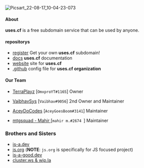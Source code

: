 ![Picsart_22-08-17_10-04-23-073](https://user-images.githubusercontent.com/69719569/185035488-53769f25-0b35-41d0-bded-6ee79e429e21.jpg)

#### About

**uses.cf** is a free subdomain service that can be used by anyone.

#### repositorys

*  [register](https://github.com/uses-cf/register) Get your own **uses.cf** subdomain!
*  [docs](https://github.com/uses-cf/docs) **uses.cf** documentation
*  [website](https://github.com/uses-cf/website) site for **uses.cf**
*  [.github](https://github.com/uses-cf/.github) config file for **uses.cf organization**

#### Our Team

* [TerraPlayz](https://github.com/TerraPLayz) [`OmxproYT#1165`] Owner 

* [VaibhavSys](https://github.com/VaibhavSys) [`Vaibhav#9056`] 2nd Owner and Maintainer  

* [AceyDoCodes](https://github.com/AceyDoCodes) [`AceyGoesBoom#3141`] Maintainer

* [mtgsquad - Mahir ](https://github.com/mtgsquad) [`mahir m.#2674 `] Maintainer

### Brothers and Sisters
* [is-a.dev](https://github.com/is-a-dev/register)
* [js.org](https://github.com/js-org/js.org/tree/master) (**NOTE**: `js.org` is specifically for JS focused project)
* [is-a-good.dev](https://github.com/is-a-good-dev/Register) 
* [cluster.ws & wip.la](https://github.com/Olivr/free-domain)
